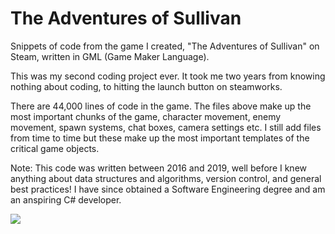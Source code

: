 # The Adventures of Sullivan

Snippets of code from the game I created, "The Adventures of Sullivan" on Steam, written in GML (Game Maker Language).

This was my second coding project ever. It took me two years from knowing nothing about coding, to hitting the launch button on steamworks.

There are 44,000 lines of code in the game. The files above make up the most important chunks of the game, character movement, enemy movement, spawn systems, chat boxes, camera settings etc. I still add files from time to time but these make up the most important templates of the critical game objects.

Note: This code was written between 2016 and 2019, well before I knew anything about data structures and algorithms, version control, and general best practices! I have since obtained a Software Engineering degree and am an anspiring C# developer.

![]([https://github.com/Your_Repository_Name/Your_GIF_Name.gif](https://shared.fastly.steamstatic.com/store_item_assets/steam/apps/1124430/extras/sullivangif.gif?t=1734097473))
